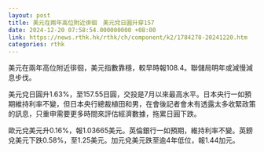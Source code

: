 ```yaml
---
layout: post
title: 美元在兩年高位附近徘徊　美元兌日圓升穿157
date: 2024-12-20 07:58:54.000000000 +08:00
link: https://news.rthk.hk/rthk/ch/component/k2/1784278-20241220.htm
categories: rthk
---
```


美元在兩年高位附近徘徊，美元指數靠穩，較早時報108.4。聯儲局明年或減慢減息步伐。

美元兌日圓升1.63%，至157.55日圓，交投是7月以來最高水平。日本央行一如預期維持利率不變，但日本央行總裁植田和男，在會後記者會未有透露太多收緊政策的訊息，只重申需要更多時間來評估經濟數據，拖累日圓下跌。

歐元兌美元升0.16%，報1.03665美元。英倫銀行一如預期，維持利率不變。英鎊兌美元下跌0.58%，至1.25美元。加元兌美元跌至逾4年低位，報1.44加元。
